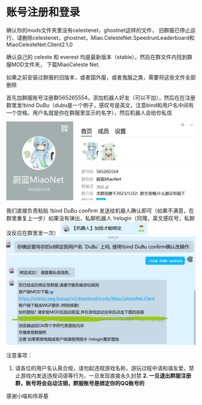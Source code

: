 # 账号注册和登录

确认你的mods文件夹里没有celestenet，ghostnet这样的文件，
旧群服已停止运行，请删除celestenet，ghostnet，Miao.CelesteNet.SpeedrunLeaderboard和MiaoCelesteNet.Client2.1.0

确认自己的 celeste 和 everest 均是最新版本（stable），然后在群文件内找到群服MOD文件夹，
下载MiaoCeleste Net.

如果之前安装过群服的旧版本，或者国外服，或者鬼服之类，需要将这些文件全部删除

首先加群服账号注册群565265554，添加机器人好友（可以不加），然后在在注册群里发!bind DuBu（dubu是一个例子，感叹号是英文，注意bind和用户名中间有一个空格。用户名就是你在群服里显示的名字），然后机器人会给你私信

![qq群](../../img/CelesteServer/qqgroup.png)

我们直接负责粘贴 !bind DuBu confirm 发送给机器人确认即可（如果不满意，在群里重复上一步）如果没有弹出，私聊机器人 !relogin（同理，英文感叹号，私聊没反应在群里发一次）
![3032444979](../../img/CelesteServer/qq.png)
![确认改操作](../../img/CelesteServer/qq2.png)
![确认](../../img/CelesteServer/qq3.png)

注意事项：
1. 请各位的用户名认真合规，请勿起违规游戏名称，游玩过程中请和谐友爱，禁止游戏内发送违规词语等行为，一旦发现直接永久封禁
**2. 一旦退出群服注册群，账号将会自动注销，群服账号是绑定你的QQ账号的**

感谢小喵和伟哥基
